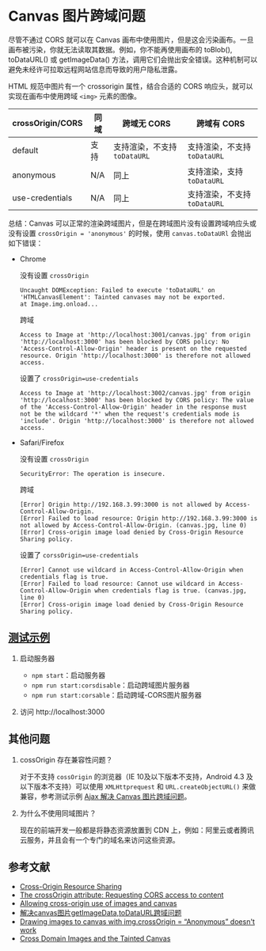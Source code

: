 Canvas 图片跨域问题
========

尽管不通过 CORS 就可以在 Canvas 画布中使用图片，但是这会污染画布。一旦画布被污染，你就无法读取其数据。例如，你不能再使用画布的 toBlob(), toDataURL() 或 getImageData() 方法，调用它们会抛出安全错误。这种机制可以避免未经许可拉取远程网站信息而导致的用户隐私泄露。

HTML 规范中图片有一个 crossorigin 属性，结合合适的 CORS 响应头，就可以实现在画布中使用跨域 `<img>` 元素的图像。

| crossOrigin/CORS | 同域 | 跨域无 CORS | 跨域有 CORS |
| --- | --- | --- | --- |
| default | 支持 | 支持渲染，不支持 `toDataURL` | 支持渲染，不支持 `toDataURL` |
| anonymous | N/A | 同上 | 支持渲染，支持 `toDataURL` |
| use-credentials | N/A | 同上 | 支持渲染，不支持 `toDataURL` |

总结：Canvas 可以正常的渲染跨域图片，但是在跨域图片没有设置跨域响应头或没有设置 `crossOrigin = 'anonymous'` 的时候，使用 `canvas.toDataURl` 会抛出如下错误：

- Chrome

    没有设置 `crossOrigin`

    ```
    Uncaught DOMException: Failed to execute 'toDataURL' on 'HTMLCanvasElement': Tainted canvases may not be exported.
    at Image.img.onload...
    ```

    跨域

    ```
    Access to Image at 'http://localhost:3001/canvas.jpg' from origin 'http://localhost:3000' has been blocked by CORS policy: No 'Access-Control-Allow-Origin' header is present on the requested resource. Origin 'http://localhost:3000' is therefore not allowed access.
    ```

    设置了 `crossOrigin=use-credentials`

    ```
    Access to Image at 'http://localhost:3002/canvas.jpg' from origin 'http://localhost:3000' has been blocked by CORS policy: The value of the 'Access-Control-Allow-Origin' header in the response must not be the wildcard '*' when the request's credentials mode is 'include'. Origin 'http://localhost:3000' is therefore not allowed access.
    ```

- Safari/Firefox

    没有设置 `crossOrigin`

    `SecurityError: The operation is insecure.`

    跨域

    ```
    [Error] Origin http://192.168.3.99:3000 is not allowed by Access-Control-Allow-Origin.
    [Error] Failed to load resource: Origin http://192.168.3.99:3000 is not allowed by Access-Control-Allow-Origin. (canvas.jpg, line 0)
    [Error] Cross-origin image load denied by Cross-Origin Resource Sharing policy.
    ```
    
    设置了 `corssOrigin=use-credentials`

    ```
    [Error] Cannot use wildcard in Access-Control-Allow-Origin when credentials flag is true.
    [Error] Failed to load resource: Cannot use wildcard in Access-Control-Allow-Origin when credentials flag is true. (canvas.jpg, line 0)
    [Error] Cross-origin image load denied by Cross-Origin Resource Sharing policy.
    ```

## [测试示例](./package.json)

1. 启动服务器

    - `npm start`：启动服务器
    - `npm run start:corsdisable`：启动跨域图片服务器
    - `npm run start:corsable`：启动跨域-CORS图片服务器

2. 访问 http://localhost:3000

## 其他问题

1. cossOrigin 存在兼容性问题？

    对于不支持 `cossOrigin` 的浏览器（IE 10及以下版本不支持，Android 4.3 及以下版本不支持）可以使用 `XMLHttprequest` 和 `URL.createObjectURL()` 来做兼容，参考测试示例 [Ajax 解决 Canvas 图片跨域问题](./ajax.html)。

2. 为什么不使用同域图片？

    现在的前端开发一般都是将静态资源放置到 CDN 上，例如：阿里云或者腾讯云服务，并且会有一个专门的域名来访问这些资源。

## 参考文献

- [Cross-Origin Resource Sharing](https://caniuse.com/#feat=cors)
- [The crossOrigin attribute: Requesting CORS access to content](https://developer.mozilla.org/en-US/docs/Web/HTML/CORS_settings_attributes)
- [Allowing cross-origin use of images and canvas](https://developer.mozilla.org/en-US/docs/Web/HTML/CORS_enabled_image)
- [解决canvas图片getImageData,toDataURL跨域问题](https://www.zhangxinxu.com/wordpress/2018/02/crossorigin-canvas-getimagedata-cors/)
- [Drawing images to canvas with img.crossOrigin = “Anonymous” doesn't work](https://stackoverflow.com/questions/23123237/drawing-images-to-canvas-with-img-crossorigin-anonymous-doesnt-work)
- [Cross Domain Images and the Tainted Canvas](https://blog.codepen.io/2013/10/08/cross-domain-images-tainted-canvas/)
